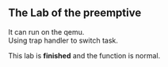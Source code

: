 ## The Lab of the preemptive   
  
It can run on the qemu.    
Using trap handler to switch task.  
  
This lab is **finished** and the function is normal.  
